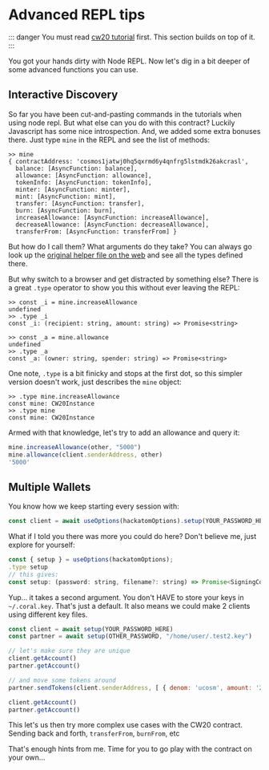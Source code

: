 # Advanced REPL tips

::: danger
You must read [cw20 tutorial](../cw20/03-cw20-base-tutorial.md) first. This section builds on
top of it.
:::

You got your hands dirty with Node REPL. Now let's dig in a bit deeper of some
advanced functions you can use.

## Interactive Discovery

So far you have been cut-and-pasting commands in the tutorials when using
node repl. But what else can you do with this contract? Luckily Javascript
has some nice introspection. And, we added some extra bonuses there. Just type
`mine` in the REPL and see the list of methods:

```
>> mine
{ contractAddress: 'cosmos1jatwj0hq5qxrmd6y4qnfrg5lstmdk26akcrasl',
  balance: [AsyncFunction: balance],
  allowance: [AsyncFunction: allowance],
  tokenInfo: [AsyncFunction: tokenInfo],
  minter: [AsyncFunction: minter],
  mint: [AsyncFunction: mint],
  transfer: [AsyncFunction: transfer],
  burn: [AsyncFunction: burn],
  increaseAllowance: [AsyncFunction: increaseAllowance],
  decreaseAllowance: [AsyncFunction: decreaseAllowance],
  transferFrom: [AsyncFunction: transferFrom] }
```

But how do I call them? What arguments do they take?
You can always go look up the
[original helper file on the web](https://github.com/CosmWasm/cosmwasm-plus/blob/master/contracts/cw20-base/helpers.ts#L151-L167)
and see all the types defined there.

But why switch to a browser and get distracted by something else?
There is a great `.type` operator to show you this without ever leaving the REPL:

```
>> const _i = mine.increaseAllowance
undefined
>> .type _i
const _i: (recipient: string, amount: string) => Promise<string>

>> const _a = mine.allowance
undefined
>> .type _a
const _a: (owner: string, spender: string) => Promise<string>
```

One note, `.type` is a bit finicky and stops at the first dot, so this simpler version
doesn't work, just describes the `mine` object:

```
>> .type mine.increaseAllowance
const mine: CW20Instance
>> .type mine
const mine: CW20Instance
```

Armed with that knowledge, let's try to add an allowance and query it:

```js
mine.increaseAllowance(other, "5000")
mine.allowance(client.senderAddress, other)
'5000'
```

## Multiple Wallets

You know how we keep starting every session with:

```js
const client = await useOptions(hackatomOptions).setup(YOUR_PASSWORD_HERE);
```

What if I told you there was more you could do here? Don't believe me, just explore
for yourself:

```js
const { setup } = useOptions(hackatomOptions);
.type setup
// this gives:
const setup: (password: string, filename?: string) => Promise<SigningCosmWasmClient>
```

Yup... it takes a second argument. You don't HAVE to store your keys in `~/.coral.key`. That's just
a default. It also means we could make 2 clients using different key files.

```js
const client = await setup(YOUR_PASSWORD_HERE)
const partner = await setup(OTHER_PASSWORD, "/home/user/.test2.key")

// let's make sure they are unique
client.getAccount()
partner.getAccount()

// and move some tokens around
partner.sendTokens(client.senderAddress, [ { denom: 'ucosm', amount: '200000' }])

client.getAccount()
partner.getAccount()
```

This let's us then try more complex use cases with the CW20 contract.
Sending back and forth, `transferFrom`, `burnFrom`, etc

That's enough hints from me.
Time for you to go play with the contract on your own...
